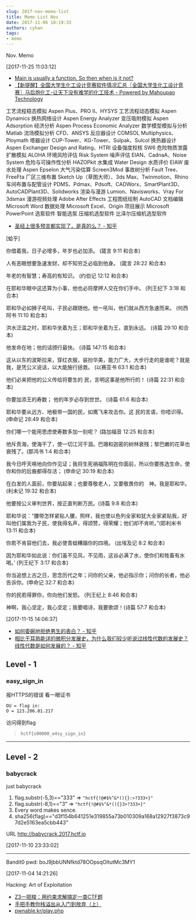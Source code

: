 ```yaml
---
slug: 2017-nov-memo-list
title: Memo List Nov
date: 2017-11-06 18:19:33
authors: cyhan
tags:
- memo
---
```

Nov. Memo

<!-- truncate -->

[2017-11-25 11:03:12]
- [Main is usually a function. So then when is it not?](https://jroweboy.github.io/c/asm/2015/01/26/when-is-main-not-a-function.html)
- [【新提醒】全国大学生化工设计竞赛软件情况汇总〖全国大学生化工设计竞赛〗马后炮化工-让天下没有难学的化工技术 - Powered by Mahoupao Technology](http://bbs.mahoupao.net/thread-173016-1-1.html)

工艺流程稳态模拟	Aspen Plus、PRO II、HYSYS
工艺流程动态模拟	Aspen Dynamics
换热网络设计	Aspen Energy Analyzer
变压吸附模拟	Aspen Adsorption
经济分析	Aspen Process Economic Analyzer
数学模型模拟与分析	Matlab
流场模拟分析	CFD、ANSYS
反应器设计	COMSOL Multiphysics、Ploymath
塔器设计	CUP-Tower、KG-Tower、Sulpak、Sulcol
换热器设计	Aspen Exchanger Design and Rating、HTRI
设备强度校核	SW6
危险物质泄露扩散模拟	ALOHA
环境风险评估	Risk System
噪声评估	EIAN、CadnaA、Noise System
危险与可操作性分析	HAZOPkit
水集成	Water Design
水质评价	EIAW
废水处理	Aspen Epselon
大气污染估算	Screen3Mod
事故树分析	Fault Tree、FreeFta
厂区三维布置	Sketch Up（草图大师）、3ds Max、Twinmotion、Rhino
车间布置与配管设计	PDMS、Pdmax、Pdsoft、CADWorx、SmartPlant3D、AutoCADPlant3D、Solidworks
渲染与漫游	Lumion、Navisworks、Vray For 3dsmax
漫游视频处理	Adobe After Effects
工程图纸绘制	AutoCAD
文档编辑	Microsoft Word
数据处理	Microsoft Excel、Origin
项目展示	Microsoft PowerPoint
选泵软件	智能选泵
压缩机选型软件	比泽尔压缩机选型软件



- [圣经上很多预言都实现了，是真的么？ - 知乎](https://www.zhihu.com/question/20705260/answer/260736836)

[蛤乎]

你借着我，日子必增多，年岁也必加添。 (箴言 9:11 和合本)

人有恶眼想要急速发财，却不知穷乏必临到他身。 (箴言 28:22 和合本)

年老的有智慧；寿高的有知识。 (约伯记 12:12 和合本)

在耶和华眼中这还算为小事，他也必将摩押人交在你们手中。 (列王纪下 3:18 和合本)

耶和华必如狮子吼叫，子民必跟随他。他一吼叫，他们就从西方急速而来。 (何西阿书 11:10 和合本)

洪水泛滥之时，耶和华坐着为王；耶和华坐着为王，直到永远。 (诗篇 29:10 和合本)

他发命在地；他的话颁行最快。 (诗篇 147:15 和合本)

这从以东的波斯拉来，穿红衣服，装扮华美，能力广大，大步行走的是谁呢？就是我，是凭公义说话，以大能施行拯救。 (以赛亚书 63:1 和合本)

他们必来把他的公义传给将要生的 民，言明这事是他所行的！ (诗篇 22:31 和合本)

你要加添王的寿数；
他的年岁必存到世世。
(诗篇 61:6 和合本)

耶和华要从远方、地极带一国的民，如鹰飞来攻击你。这 民的言语，你唔识得。 (申命记 28:49 和合本)

你们哪一个能用思虑使寿数多加一刻呢？ (路加福音 12:25 和合本)

他斥责海，使海干了，使一切江河干涸。巴珊和迦密的树林衰残；黎巴嫩的花草也衰残了。(那鸿书 1:4 和合本)

我今日呼天唤地向你作见证；我将生死祸福陈明在你面前，所以你要拣选生命，使你和你的后裔都得存活； (申命记 30:19 和合本)

在白发的人面前，你要站起来；也要尊敬老人，又要敬畏你的　神。我是耶和华。(利未记 19:32 和合本)

他要按公义审判世界，按正直判断万民。(诗篇 9:8 和合本)

耶和华说：“腰带怎样紧贴人腰，照样，我也使以色列全家和犹大全家紧贴我，好叫他们属我为子民，使我得名声，得颂赞，得荣耀；他们却不肯听。”(耶利米书 13:11 和合本)

你若不肯容他们去，我必使青蛙糟蹋你的四境。 (出埃及记 8:2 和合本)

因为耶和华如此说：你们虽不见风，不见雨，这谷必满了水，使你们和牲畜有水喝。’ (列王纪下 3:17 和合本)

你当追想上古之日，思念历代之年；问你的父亲，他必指示你；问你的长者，他必告诉你。(申命记 32:7 和合本)

你的民若得罪你，你向他们发怒。 (列王纪上 8:46 和合本)

神啊，我心坚定，我心坚定；我要唱诗，我要歌颂！(诗篇 57:7 和合本)


[2017-11-15 14:06:37]
- [如何委婉地拒绝男生的表白？ - 知乎](https://www.zhihu.com/question/20613891/answer/253608487)
- [相比于耳熟能详的微积分发展史，为什么我们较少听说过线性代数的发展史？线性代数是如何发展的？ - 知乎](https://www.zhihu.com/question/53494184)


## Level - 1
### easy_sign_in

报HTTPS的错误
看一眼证书
```
OU = flag in:
O = 123.206.81.217
```
访问得到flag
> `hctf{s00000_e4sy_sign_in}`

---

## Level - 2
### babycrack

just babycrack
1. flag.substr(-5,3)=="333"  => `"hctf{!@#$%^&*(){}:>?333+}"`
2. flag.substr(-8,1)=="3"    => `"hctf{!@#$%^&*(){}3>?333+}"`
3. Every word makes sence.
4. sha256(flag)=="d3f154b641251e319855a73b010309a168a12927f3873c97d2e5163ea5cbb443"

URL http://babycrack.2017.hctf.io

[2017-11-10 23:33:02]

-----------------------------------------------


Bandit0
pwd: boJ9jbbUNNfktd78OOpsqOltutMc3MY1


[2017-11-04 14:21:26]

Hacking: Art of Exploitation
- [Z3一把梭：用约束求解搞定一类CTF题](https://zhuanlan.zhihu.com/p/30548907)
- [手把手教你栈溢出从入门到放弃（上）](https://zhuanlan.zhihu.com/p/25816426)
- [pwnable.kr/play.php](http://pwnable.kr/play.php)
